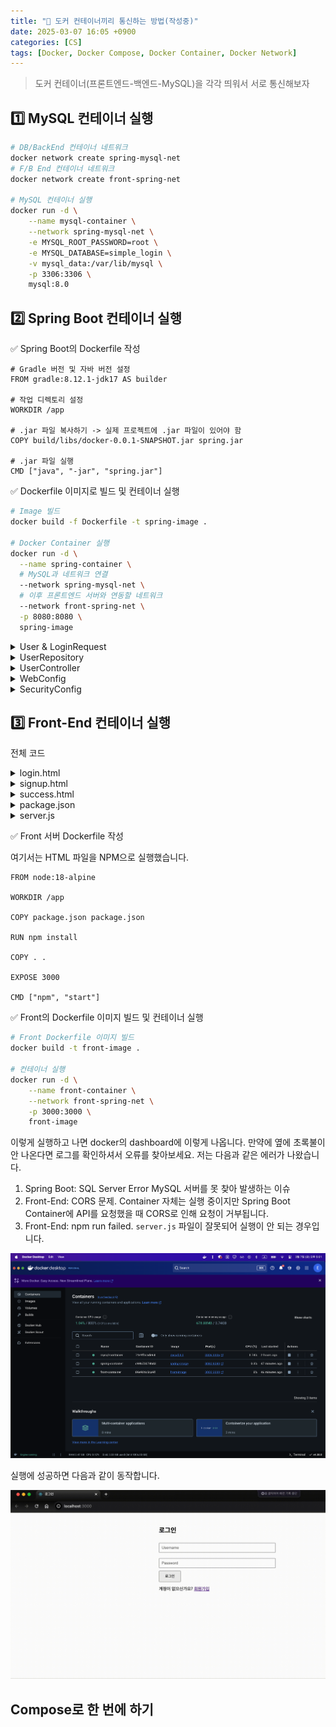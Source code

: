 ```yaml
---
title: "💬 도커 컨테이너끼리 통신하는 방법(작성중)"
date: 2025-03-07 16:05 +0900
categories: [CS]
tags: [Docker, Docker Compose, Docker Container, Docker Network]
---
```


> 도커 컨테이너(프론트엔드-백엔드-MySQL)을 각각 띄워서 서로 통신해보자

## 1️⃣ MySQL 컨테이너 실행 

```bash
# DB/BackEnd 컨테이너 네트워크 
docker network create spring-mysql-net
# F/B End 컨테이너 네트워크
docker network create front-spring-net 

# MySQL 컨테이너 실행
docker run -d \
    --name mysql-container \
    --network spring-mysql-net \
    -e MYSQL_ROOT_PASSWORD=root \
    -e MYSQL_DATABASE=simple_login \
    -v mysql_data:/var/lib/mysql \
    -p 3306:3306 \
    mysql:8.0
```

## 2️⃣ Spring Boot 컨테이너 실행

✅ Spring Boot의 Dockerfile 작성

```text
# Gradle 버전 및 자바 버전 설정
FROM gradle:8.12.1-jdk17 AS builder

# 작업 디렉토리 설정
WORKDIR /app

# .jar 파일 복사하기 -> 실제 프로젝트에 .jar 파일이 있어야 함
COPY build/libs/docker-0.0.1-SNAPSHOT.jar spring.jar

# .jar 파일 실행
CMD ["java", "-jar", "spring.jar"]
```

✅ Dockerfile 이미지로 빌드 및 컨테이너 실행

```bash
# Image 빌드
docker build -f Dockerfile -t spring-image .

# Docker Container 실행
docker run -d \
  --name spring-container \
  # MySQL과 네트워크 연결
  --network spring-mysql-net \
  # 이후 프론트엔드 서버와 연동할 네트워크
  --network front-spring-net \
  -p 8080:8080 \
  spring-image
```

<details>
<summary>User & LoginRequest</summary>
<div markdown="1">

```java
@Entity
@Getter @Setter @NoArgsConstructor
public class User {
    @Id
    @GeneratedValue(strategy = GenerationType.IDENTITY)
    private Long id;

    @Column(unique = true)
    private String username;

    private String password;
}

@Getter @Setter
public class LoginRequest {

    private String username;
    private String password;
}
```

</div>
</details>

<details>
<summary>UserRepository</summary>
<div markdown="1">

```java
public interface UserRepository extends JpaRepository<User, Long> {
    Optional<User> findByUsername(String username);
    boolean existsByUsername(String username);
}
```

</div>
</details>

<details>
<summary>UserController</summary>
<div markdown="1">

```java
@RestController
@RequestMapping("/api")
@CrossOrigin(origins = "http://localhost:3000")
public class UserController {

    @Autowired
    private UserRepository userRepository;

    @PostMapping("/signup")
    public ResponseEntity<?> registerUser(@RequestBody User user) {
        if (userRepository.existsByUsername(user.getUsername())) {
            return ResponseEntity.badRequest().body("Username already exists");
        }
        userRepository.save(user);
        return ResponseEntity.ok("User registered successfully");
    }

    @PostMapping("/login")
    public ResponseEntity<?> authenticateUser(@RequestBody LoginRequest loginRequest) {
        Optional<User> userOptional = userRepository.findByUsername(loginRequest.getUsername());
        if (userOptional.isEmpty()) {
            return ResponseEntity.status(HttpStatus.NOT_FOUND).body("아이디를 찾을 수 없음");
        }

        User user = userOptional.get();

        // 비밀번호 일치 여부 확인
        if (!user.getPassword().equals(loginRequest.getPassword())) {
            return ResponseEntity.status(HttpStatus.UNAUTHORIZED).body("비밀번호 불일치");
        }
        return ResponseEntity.ok("로그인 성공");
    }
}
```


</div>
</details>

<details>
<summary>WebConfig</summary>
<div markdown="1">

```java
@Configuration
public class WebConfig {

    @Bean
    public WebMvcConfigurer corsConfigurer() {
        return new WebMvcConfigurer() {
            @Override
            public void addCorsMappings(CorsRegistry registry) {
                registry.addMapping("/api/**")
                        .allowedOrigins("http://front-container:3000", "http://localhost:3000")
                        .allowedMethods("GET", "POST", "PUT", "DELETE", "OPTIONS")
                        .allowedHeaders("*")
                        .allowCredentials(true);
            }
        };
    }
}
```

</div>
</details>

<details>
<summary>SecurityConfig</summary>
<div markdown="1">

```java
@Configuration
@EnableWebSecurity
public class SecurityConfig {

    @Bean
    public SecurityFilterChain filterChain(HttpSecurity http) throws Exception {
        http
                .csrf(AbstractHttpConfigurer::disable)  // CSRF 보호 비활성화
                .cors(withDefaults())  // CORS 기본 설정 활성화
                .authorizeHttpRequests(authorize -> authorize
                        .requestMatchers("/api/signup", "/api/login").permitAll()
                        .anyRequest().authenticated()
                )
                .formLogin(AbstractHttpConfigurer::disable)  // 폼 로그인 비활성화
                .httpBasic(AbstractHttpConfigurer::disable);  // 기본 HTTP 인증 비활성화

        return http.build();
    }
}
```

</div>
</details>

## 3️⃣ Front-End 컨테이너 실행

전체 코드 

<details>
<summary>login.html</summary>
<div markdown="1">

```html
<!DOCTYPE html>
<html>
<head>
    <title>로그인</title>
    <style>
        .container { max-width: 400px; margin: 50px auto; }
        input { margin: 10px 0; padding: 8px; width: 100%; }
        button { padding: 10px 20px; }
    </style>
</head>
<body>
    <div class="container">
        <h2>로그인</h2>
        <input type="text" id="username" placeholder="Username">
        <input type="password" id="password" placeholder="Password">
        <button onclick="login()">로그인</button>
        <p>계정이 없으신가요? <a href="signup.html">회원가입</a></p>
    </div>
    <script>
        async function login() {
            const user = {
                username: document.getElementById('username').value,
                password: document.getElementById('password').value
            };
            
            const response = await fetch('http://localhost:8080/api/login', {
                method: 'POST',
                headers: { 'Content-Type': 'application/json' },
                body: JSON.stringify(user)
            });
            
            if (response.status === 404) {
                alert('존재하지 않는 아이디입니다');
            } else if (response.status === 401) {
                alert('비밀번호가 틀렸습니다');
            } else if (response.ok) {
                window.location.href = `success.html?username=${user.username}`;
            }
        }
    </script>
</body>
</html>

```

</div>
</details>

<details>
<summary>signup.html</summary>
<div markdown="1">

```html
<!-- signup.html 수정 버전 -->
<!DOCTYPE html>
<html>
<head>
    <title>회원가입</title>
    <style>
        .container { max-width: 400px; margin: 50px auto; }
        input { margin: 10px 0; padding: 8px; width: 100%; }
        button { padding: 10px 20px; }
        .login-link { margin-top: 20px; display: block; }
    </style>
</head>
<body>
    <div class="container">
        <h2>회원가입</h2>
        <input type="text" id="username" placeholder="Username">
        <input type="password" id="password" placeholder="Password">
        <button onclick="signup()">가입하기</button>
        <a href="login.html" class="login-link">이미 계정이 있으신가요? 로그인</a>
    </div>
    <script>
        async function signup() {
            const username = document.getElementById('username').value;
            const password = document.getElementById('password').value;

            if (!username || !password) {
                alert('모든 필드를 입력해주세요');
                return;
            }

            try {
                const response = await fetch('http://localhost:8080/api/signup', {
                    method: 'POST',
                    headers: { 'Content-Type': 'application/json' },
                    body: JSON.stringify({ username, password })
                });

                const result = await response.text();
                
                if (response.ok) {
                    alert('가입 성공! 로그인 페이지로 이동합니다');
                    setTimeout(() => {
                        window.location.href = 'login.html';
                    }, 300);
                } else {
                    alert(`가입 실패: ${result}`);
                }
            } catch (error) {
                alert('서버 연결에 실패했습니다');
            }
        }
    </script>
</body>
</html>

```

</div>
</details>

<details>
<summary>success.html</summary>
<div markdown="1">

```html
<!DOCTYPE html>
<html>
<head>
    <title>로그인 성공</title>
    <style>
        .container { max-width: 600px; margin: 100px auto; text-align: center; }
    </style>
</head>
<body>
    <div class="container">
        <h1>🎉 로그인 성공!</h1>
        <p id="welcomeMessage"></p>
        <a href="login.html">로그아웃</a>
    </div>
    <script>
        const urlParams = new URLSearchParams(window.location.search);
        const username = urlParams.get('username');
        document.getElementById('welcomeMessage').textContent = 
            `${username}님, 환영합니다!`;
    </script>
</body>
</html>

```

</div>
</details>

<details>
<summary>package.json</summary>
<div markdown="1">

```json
{
    "name": "html-server",
    "version": "1.0.0",
    "description": "HTML server for Docker",
    "main": "server.js",
    "scripts": {
      "start": "node server.js"
    },
    "dependencies": {
      "express": "^4.18.2"
    }
}
```

</div>
</details>


<details>
<summary>server.js</summary>
<div markdown="1">

```js
const express = require('express');
const path = require('path');
const app = express();

app.use(express.static(path.join(__dirname, 'html')));

app.get('/', (req, res) => {
    res.sendFile(path.join(__dirname, 'html', 'login.html'));
});

app.listen(3000, () => {
    console.log('Server running on port 3000');
});

```

</div>
</details>

✅ Front 서버 Dockerfile 작성

여기서는 HTML 파일을 NPM으로 실행했습니다.

```text
FROM node:18-alpine

WORKDIR /app

COPY package.json package.json

RUN npm install

COPY . .

EXPOSE 3000

CMD ["npm", "start"]
```

✅ Front의 Dockerfile 이미지 빌드 및 컨테이너 실행

```bash
# Front Dockerfile 이미지 빌드
docker build -t front-image .

# 컨테이너 실행
docker run -d \
    --name front-container \
    --network front-spring-net \
    -p 3000:3000 \
    front-image
```


이렇게 실행하고 나면 docker의 dashboard에 이렇게 나옵니다. 만약에 옆에 초록불이 안 나온다면 로그를 확인하셔서 오류를 찾아보세요. 저는 다음과 같은 에러가 나왔습니다.

1. Spring Boot: SQL Server Error MySQL 서버를 못 찾아 발생하는 이슈
2. Front-End: CORS 문제. Container 자체는 실행 중이지만 Spring Boot Container에 API를 요청했을 때 CORS로 인해 요청이 거부됩니다.
3. Front-End: npm run failed. `server.js` 파일이 잘못되어 실행이 안 되는 경우입니다.

![docker_board.png](https://github.com/Euihyunee/euihyunee.github.io/blob/main/_posts/img/docker_board.png?raw=true)

실행에 성공하면 다음과 같이 동작합니다.

![docker_actions-ezgif.com-speed.gif](https://github.com/Euihyunee/euihyunee.github.io/blob/main/_posts/img/docker_actions-ezgif.com-speed.gif?raw=true)


## Compose로 한 번에 하기

